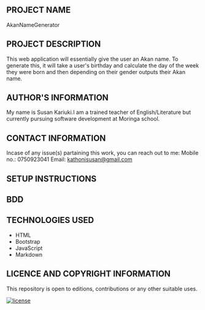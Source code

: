 ## PROJECT NAME
AkanNameGenerator

## PROJECT DESCRIPTION
This web application will essentially give the user an Akan name. To generate this, it will take a user's birthday and calculate the day of the week they were born and then depending on their gender outputs their Akan name.

## AUTHOR'S INFORMATION
My name is Susan Kariuki.I am a trained teacher of English/Literature but currently pursuing software development at Moringa school. 

## CONTACT INFORMATION
Incase of any issue(s) partaining this work, you can reach out to me:
Mobile no.: 0750923041
Email: kathonisusan@gmail.com

## SETUP INSTRUCTIONS


## BDD


## TECHNOLOGIES USED
- HTML
- Bootstrap
- JavaScript
- Markdown

## LICENCE AND COPYRIGHT INFORMATION     
This repository is open to editions, contributions or any other suitable uses.       
          

[![license](https://img.shields.io/github/license/DAVFoundation/captain-n3m0.svg?style=flat-square)](https://github.com/DAVFoundation/captain-n3m0/blob/master/LICENSE)